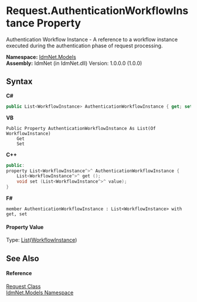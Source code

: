 # Request.AuthenticationWorkflowInstance Property 
 

Authentication Workflow Instance - A reference to a workflow instance executed during the authentication phase of request processing.

**Namespace:**&nbsp;<a href="N_IdmNet_Models">IdmNet.Models</a><br />**Assembly:**&nbsp;IdmNet (in IdmNet.dll) Version: 1.0.0.0 (1.0.0)

## Syntax

**C#**<br />
``` C#
public List<WorkflowInstance> AuthenticationWorkflowInstance { get; set; }
```

**VB**<br />
``` VB
Public Property AuthenticationWorkflowInstance As List(Of WorkflowInstance)
	Get
	Set
```

**C++**<br />
``` C++
public:
property List<WorkflowInstance^>^ AuthenticationWorkflowInstance {
	List<WorkflowInstance^>^ get ();
	void set (List<WorkflowInstance^>^ value);
}
```

**F#**<br />
``` F#
member AuthenticationWorkflowInstance : List<WorkflowInstance> with get, set

```


#### Property Value
Type: <a href="http://msdn2.microsoft.com/en-us/library/6sh2ey19" target="_blank">List</a>(<a href="T_IdmNet_Models_WorkflowInstance">WorkflowInstance</a>)

## See Also


#### Reference
<a href="T_IdmNet_Models_Request">Request Class</a><br /><a href="N_IdmNet_Models">IdmNet.Models Namespace</a><br />